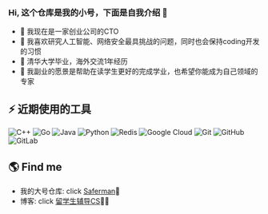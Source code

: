 ### Hi,  这个仓库是我的小号，下面是自我介绍 👋

- 🔭 我现在是一家创业公司的CTO
- 🌱 我喜欢研究人工智能、网络安全最具挑战的问题，同时也会保持coding开发的习惯
- 👯 清华大学毕业，海外交流1年经历
- 🤔 我副业的愿景是帮助在读学生更好的完成学业，也希望你能成为自己领域的专家

## ⚡ 近期使用的工具

![C++](https://img.shields.io/badge/-C++-00599C?style=flat-square&logo=c)
![Go](https://img.shields.io/badge/-go-%23E44D27?style=flat-square&logo=go&logoColor=ffffff)
![Java](https://img.shields.io/badge/-java-E34A86?style=flat-square&logo=java)
![Python](https://img.shields.io/badge/-Python-black?style=flat-square&logo=Python)
![Redis](https://img.shields.io/badge/-Redis-black?style=flat-square&logo=Redis)
![Google Cloud](https://img.shields.io/badge/Google%20Cloud-black?style=flat-square&logo=google-cloud)
![Git](https://img.shields.io/badge/-Git-black?style=flat-square&logo=git)
![GitHub](https://img.shields.io/badge/-GitHub-181717?style=flat-square&logo=github)
![GitLab](https://img.shields.io/badge/-GitLab-FCA121?style=flat-square&logo=gitlab)

## 🌎 Find me
- 我的大号仓库: click [Saferman](https://github.com/Saferman):memo:    
- 博客: click [留学生辅导CS](https://ragdollcoder.github.io/)✍🏾
